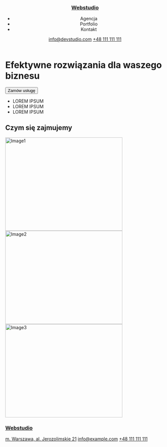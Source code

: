 <!doctype html>
<html lang="en">
    <head>
        <meta charset="utf-8">
        <meta http-equiv="x-ua-compatible" content="ie=edge">
        <meta name="viewport" content="width=device-width, initial-scale=1.0">
        <title>Webstudio</title>
    </head>
    <body>
        <header>
            <h3><a href="text">Webstudio</a></h3> 
        <nav>
            <ul>
                <li>Agencja</li>
                <li>Portfolio</li>
                <li>Kontakt</li>
            </ul>
        </nav>
        <div>
            <a href="mailto:info@devstudio.com">info@devstudio.com</a>
            <a href="tel:+48111111111">+48 111 111 111</a>
</div>
        </header>
        <main>
            <h1>Efektywne rozwiązania dla waszego biznesu</h1>
            <div class="buttons">
                <button type="button" class="button">Zamów usługę</button>
            </div>
            <ul>
                <li>LOREM IPSUM</li>
                <li>LOREM IPSUM</li>
                <li>LOREM IPSUM</li>
            </ul>
            <div>
                <h2>Czym się zajmujemy</h2>
                <img src="../zadanie1/images/image1.jpg" alt="Image1" width="370" height="294">
                <img src="../zadanie1/images/image2.jpg" alt="Image2" width="370" height="294">
                <img src="../zadanie1/images/image3.jpg" alt="Image3" width="370" height="294">
            </div>
        </main>
     <footer>
        <h3><a href="text">Webstudio</a></h3>
        <div>
            <a href="text">m. Warszawa, al. Jerozolimskie 21</a>
            <a href="mailto:info@example.com">info@example.com</a>
            <a href="tel:+48111111111">+48 111 111 111</a>
        </div>
    </footer>
    </body>
</html>

